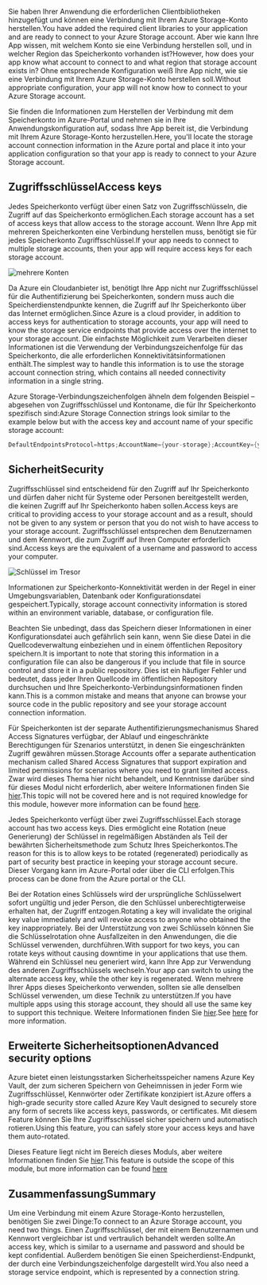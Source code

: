 <span data-ttu-id="99ea4-101">Sie haben Ihrer Anwendung die erforderlichen Clientbibliotheken hinzugefügt und können eine Verbindung mit Ihrem Azure Storage-Konto herstellen.</span><span class="sxs-lookup"><span data-stu-id="99ea4-101">You have added the required client libraries to your application and are ready to connect to your Azure Storage account.</span></span> <span data-ttu-id="99ea4-102">Aber wie kann Ihre App wissen, mit welchem Konto sie eine Verbindung herstellen soll, und in welcher Region das Speicherkonto vorhanden ist?</span><span class="sxs-lookup"><span data-stu-id="99ea4-102">However, how does your app know what account to connect to and what region that storage account exists in?</span></span> <span data-ttu-id="99ea4-103">Ohne entsprechende Konfiguration weiß Ihre App nicht, wie sie eine Verbindung mit Ihrem Azure Storage-Konto herstellen soll.</span><span class="sxs-lookup"><span data-stu-id="99ea4-103">Without appropriate configuration, your app will not know how to connect to your Azure Storage account.</span></span> 

<span data-ttu-id="99ea4-104">Sie finden die Informationen zum Herstellen der Verbindung mit dem Speicherkonto im Azure-Portal und nehmen sie in Ihre Anwendungskonfiguration auf, sodass Ihre App bereit ist, die Verbindung mit Ihrem Azure Storage-Konto herzustellen.</span><span class="sxs-lookup"><span data-stu-id="99ea4-104">Here, you'll locate the storage account connection information in the Azure portal and place it into your application configuration so that your app is ready to connect to your Azure Storage account.</span></span>

## <a name="access-keys"></a><span data-ttu-id="99ea4-105">Zugriffsschlüssel</span><span class="sxs-lookup"><span data-stu-id="99ea4-105">Access keys</span></span>

<span data-ttu-id="99ea4-106">Jedes Speicherkonto verfügt über einen Satz von Zugriffsschlüsseln, die Zugriff auf das Speicherkonto ermöglichen.</span><span class="sxs-lookup"><span data-stu-id="99ea4-106">Each storage account has a set of access keys that allow access to the storage account.</span></span> <span data-ttu-id="99ea4-107">Wenn Ihre App mit mehreren Speicherkonten eine Verbindung herstellen muss, benötigt sie für jedes Speicherkonto Zugriffsschlüssel.</span><span class="sxs-lookup"><span data-stu-id="99ea4-107">If your app needs to connect to multiple storage accounts, then your app will require access keys for each storage account.</span></span>

![mehrere Konten](..\media-draft\7-multiple-accounts.png)

<span data-ttu-id="99ea4-109">Da Azure ein Cloudanbieter ist, benötigt Ihre App nicht nur Zugriffsschlüssel für die Authentifizierung bei Speicherkonten, sondern muss auch die Speicherdienstendpunkte kennen, die Zugriff auf Ihr Speicherkonto über das Internet ermöglichen.</span><span class="sxs-lookup"><span data-stu-id="99ea4-109">Since Azure is a cloud provider, in addition to access keys for authentication to storage accounts, your app will need to know the storage service endpoints that provide access over the internet to your storage account.</span></span> <span data-ttu-id="99ea4-110">Die einfachste Möglichkeit zum Verarbeiten dieser Informationen ist die Verwendung der Verbindungszeichenfolge für das Speicherkonto, die alle erforderlichen Konnektivitätsinformationen enthält.</span><span class="sxs-lookup"><span data-stu-id="99ea4-110">The simplest way to handle this information is to use the storage account connection string, which contains all needed connectivity information in a single string.</span></span>

<span data-ttu-id="99ea4-111">Azure Storage-Verbindungszeichenfolgen ähneln dem folgenden Beispiel – abgesehen von Zugriffsschlüssel und Kontoname, die für Ihr Speicherkonto spezifisch sind:</span><span class="sxs-lookup"><span data-stu-id="99ea4-111">Azure Storage Connection strings look similar to the example below but with the access key and account name of your specific storage account:</span></span>

```csharp
DefaultEndpointsProtocol=https;AccountName={your-storage};AccountKey={your-access-key};EndpointSuffix=core.windows.net
```

## <a name="security"></a><span data-ttu-id="99ea4-112">Sicherheit</span><span class="sxs-lookup"><span data-stu-id="99ea4-112">Security</span></span>

<span data-ttu-id="99ea4-113">Zugriffsschlüssel sind entscheidend für den Zugriff auf Ihr Speicherkonto und dürfen daher nicht für Systeme oder Personen bereitgestellt werden, die keinen Zugriff auf Ihr Speicherkonto haben sollen.</span><span class="sxs-lookup"><span data-stu-id="99ea4-113">Access keys are critical to providing access to your storage account and as a result, should not be given to any system or person that you do not wish to have access to your storage account.</span></span> <span data-ttu-id="99ea4-114">Zugriffsschlüssel entsprechen dem Benutzernamen und dem Kennwort, die zum Zugriff auf Ihren Computer erforderlich sind.</span><span class="sxs-lookup"><span data-stu-id="99ea4-114">Access keys are the equivalent of a username and password to access your computer.</span></span>

![Schlüssel im Tresor](..\media-draft\8-keys-vault.png)

<span data-ttu-id="99ea4-116">Informationen zur Speicherkonto-Konnektivität werden in der Regel in einer Umgebungsvariablen, Datenbank oder Konfigurationsdatei gespeichert.</span><span class="sxs-lookup"><span data-stu-id="99ea4-116">Typically, storage account connectivity information is stored within an environment variable, database, or configuration file.</span></span>

<span data-ttu-id="99ea4-117">Beachten Sie unbedingt, dass das Speichern dieser Informationen in einer Konfigurationsdatei auch gefährlich sein kann, wenn Sie diese Datei in die Quellcodeverwaltung einbeziehen und in einem öffentlichen Repository speichern.</span><span class="sxs-lookup"><span data-stu-id="99ea4-117">It is important to note that storing this information in a configuration file can also be dangerous if you include that file in source control and store it in a public repository.</span></span> <span data-ttu-id="99ea4-118">Dies ist ein häufiger Fehler und bedeutet, dass jeder Ihren Quellcode im öffentlichen Repository durchsuchen und Ihre Speicherkonto-Verbindungsinformationen finden kann.</span><span class="sxs-lookup"><span data-stu-id="99ea4-118">This is a common mistake and means that anyone can browse your source code in the public repository and see your storage account connection information.</span></span>

<span data-ttu-id="99ea4-119">Für Speicherkonten ist der separate Authentifizierungsmechanismus Shared Access Signatures verfügbar, der Ablauf und eingeschränkte Berechtigungen für Szenarios unterstützt, in denen Sie eingeschränkten Zugriff gewähren müssen.</span><span class="sxs-lookup"><span data-stu-id="99ea4-119">Storage Accounts offer a separate authentication mechanism called Shared Access Signatures that support expiration and limited permissions for scenarios where you need to grant limited access.</span></span> <span data-ttu-id="99ea4-120">Zwar wird dieses Thema hier nicht behandelt, und Kenntnisse darüber sind für dieses Modul nicht erforderlich, aber weitere Informationen finden Sie [hier](https://docs.microsoft.com/en-us/azure/storage/common/storage-dotnet-shared-access-signature-part-1).</span><span class="sxs-lookup"><span data-stu-id="99ea4-120">This topic will not be covered here and is not required knowledge for this module, however more information can be found [here](https://docs.microsoft.com/en-us/azure/storage/common/storage-dotnet-shared-access-signature-part-1).</span></span>

<span data-ttu-id="99ea4-121">Jedes Speicherkonto verfügt über zwei Zugriffsschlüssel.</span><span class="sxs-lookup"><span data-stu-id="99ea4-121">Each storage account has two access keys.</span></span> <span data-ttu-id="99ea4-122">Dies ermöglicht eine Rotation (neue Generierung) der Schlüssel in regelmäßigen Abständen als Teil der bewährten Sicherheitsmethode zum Schutz Ihres Speicherkontos.</span><span class="sxs-lookup"><span data-stu-id="99ea4-122">The reason for this is to allow keys to be rotated (regenerated) periodically as part of security best practice in keeping your storage account secure.</span></span> <span data-ttu-id="99ea4-123">Dieser Vorgang kann im Azure-Portal oder über die CLI erfolgen.</span><span class="sxs-lookup"><span data-stu-id="99ea4-123">This process can be done from the Azure portal or the CLI.</span></span>

<span data-ttu-id="99ea4-124">Bei der Rotation eines Schlüssels wird der ursprüngliche Schlüsselwert sofort ungültig und jeder Person, die den Schlüssel unberechtigterweise erhalten hat, der Zugriff entzogen.</span><span class="sxs-lookup"><span data-stu-id="99ea4-124">Rotating a key will invalidate the original key value immediately and will revoke access to anyone who obtained the key inappropriately.</span></span> <span data-ttu-id="99ea4-125">Bei der Unterstützung von zwei Schlüsseln können Sie die Schlüsselrotation ohne Ausfallzeiten in den Anwendungen, die die Schlüssel verwenden, durchführen.</span><span class="sxs-lookup"><span data-stu-id="99ea4-125">With support for two keys, you can rotate keys without causing downtime in your applications that use them.</span></span> <span data-ttu-id="99ea4-126">Während ein Schlüssel neu generiert wird, kann Ihre App zur Verwendung des anderen Zugriffsschlüssels wechseln.</span><span class="sxs-lookup"><span data-stu-id="99ea4-126">Your app can switch to using the alternate access key, while the other key is regenerated.</span></span> <span data-ttu-id="99ea4-127">Wenn mehrere Ihrer Apps dieses Speicherkonto verwenden, sollten sie alle denselben Schlüssel verwenden, um diese Technik zu unterstützen.</span><span class="sxs-lookup"><span data-stu-id="99ea4-127">If you have multiple apps using this storage account, they should all use the same key to support this technique.</span></span> <span data-ttu-id="99ea4-128">Weitere Informationen finden Sie [hier](https://docs.microsoft.com/en-us/azure/storage/common/storage-create-storage-account#manage-your-storage-access-keys).</span><span class="sxs-lookup"><span data-stu-id="99ea4-128">See [here](https://docs.microsoft.com/en-us/azure/storage/common/storage-create-storage-account#manage-your-storage-access-keys) for more information.</span></span>

## <a name="advanced-security-options"></a><span data-ttu-id="99ea4-129">Erweiterte Sicherheitsoptionen</span><span class="sxs-lookup"><span data-stu-id="99ea4-129">Advanced security options</span></span>

<span data-ttu-id="99ea4-130">Azure bietet einen leistungsstarken Sicherheitsspeicher namens Azure Key Vault, der zum sicheren Speichern von Geheimnissen in jeder Form wie Zugriffsschlüssel, Kennwörter oder Zertifikate konzipiert ist.</span><span class="sxs-lookup"><span data-stu-id="99ea4-130">Azure offers a high-grade security store called Azure Key Vault designed to securely store any form of secrets like access keys, passwords, or certificates.</span></span> <span data-ttu-id="99ea4-131">Mit diesem Feature können Sie Ihre Zugriffsschlüssel sicher speichern und automatisch rotieren.</span><span class="sxs-lookup"><span data-stu-id="99ea4-131">Using this feature, you can safely store your access keys and have them auto-rotated.</span></span>

<span data-ttu-id="99ea4-132">Dieses Feature liegt nicht im Bereich dieses Moduls, aber weitere Informationen finden Sie [hier](https://docs.microsoft.com/en-us/azure/key-vault/key-vault-ovw-storage-keys).</span><span class="sxs-lookup"><span data-stu-id="99ea4-132">This feature is outside the scope of this module, but more information can be found [here](https://docs.microsoft.com/en-us/azure/key-vault/key-vault-ovw-storage-keys)</span></span>

## <a name="summary"></a><span data-ttu-id="99ea4-133">Zusammenfassung</span><span class="sxs-lookup"><span data-stu-id="99ea4-133">Summary</span></span>

<span data-ttu-id="99ea4-134">Um eine Verbindung mit einem Azure Storage-Konto herzustellen, benötigen Sie zwei Dinge:</span><span class="sxs-lookup"><span data-stu-id="99ea4-134">To connect to an Azure Storage account, you need two things.</span></span> <span data-ttu-id="99ea4-135">Einen Zugriffsschlüssel, der mit einem Benutzernamen und Kennwort vergleichbar ist und vertraulich behandelt werden sollte.</span><span class="sxs-lookup"><span data-stu-id="99ea4-135">An access key, which is similar to a username and password and should be kept confidential.</span></span> <span data-ttu-id="99ea4-136">Außerdem benötigen Sie einen Speicherdienst-Endpunkt, der durch eine Verbindungszeichenfolge dargestellt wird.</span><span class="sxs-lookup"><span data-stu-id="99ea4-136">You also need a storage service endpoint, which is represented by a connection string.</span></span>

